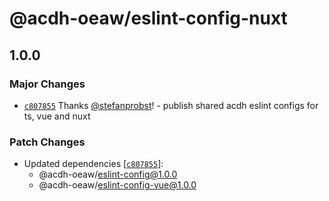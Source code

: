 # @acdh-oeaw/eslint-config-nuxt

## 1.0.0

### Major Changes

- [`c807855`](https://github.com/acdh-oeaw/eslint-config/commit/c807855bda4c61a8dfb250a0fccb26637f8ed65f)
  Thanks [@stefanprobst](https://github.com/stefanprobst)! - publish shared acdh eslint configs for
  ts, vue and nuxt

### Patch Changes

- Updated dependencies
  [[`c807855`](https://github.com/acdh-oeaw/eslint-config/commit/c807855bda4c61a8dfb250a0fccb26637f8ed65f)]:
  - @acdh-oeaw/eslint-config@1.0.0
  - @acdh-oeaw/eslint-config-vue@1.0.0
